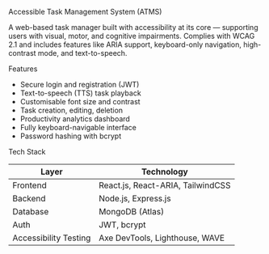 Accessible Task Management System (ATMS)

A web-based task manager built with accessibility at its core — supporting users with visual, motor, and cognitive impairments. Complies with WCAG 2.1 and includes features like ARIA support, keyboard-only navigation, high-contrast mode, and text-to-speech.


Features

- Secure login and registration (JWT)
- Text-to-speech (TTS) task playback
- Customisable font size and contrast
- Task creation, editing, deletion
- Productivity analytics dashboard
- Fully keyboard-navigable interface
- Password hashing with bcrypt


Tech Stack

| Layer       | Technology                        |
|-------------|-----------------------------------|
| Frontend    | React.js, React-ARIA, TailwindCSS |
| Backend     | Node.js, Express.js               |
| Database    | MongoDB (Atlas)                   |
| Auth        | JWT, bcrypt                       |
| Accessibility Testing | Axe DevTools, Lighthouse, WAVE |


